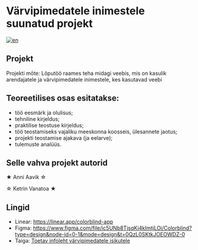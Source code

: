 # Värvipimedatele inimestele suunatud projekt 
[![en](https://img.shields.io/badge/lang-en-ab4b52.svg)](https://github.com/KetrinV/colorblind-people-app/blob/main/README.en.md)

## Projekt
Projekti mõte: Lõputöö raames teha midagi veebis, mis on kasulik arendajatele ja värvipimedatele inimestele, kes kasutavad veebi

## Teoreetilises osas esitatakse: 
- töö eesmärk ja olulisus; 
- tehniline kirjeldus; 
- praktilise teostuse kirjeldus;
- töö teostamiseks vajaliku meeskonna koosseis, ülesannete jaotus; 
- projekti teostamise ajakava (ja eelarve); 
- tulemuste analüüs.


## Selle vahva projekt autorid
★ Anni Aavik ☆

☆ Ketrin Vanatoa ★

## Lingid
- Linear: https://linear.app/colorblind-app
- Figma: https://www.figma.com/file/ic5UNb8TjsqKi4kImtjLOi/Colorblind?type=design&node-id=0-1&mode=design&t=0QzL0SKtkJOEOWDZ-0
- Taiga: [Toetav infoleht värvipimedatele isikutele](https://tree.taiga.io/project/4avik-toetav-infoleht-varvipimedatele-isikutele/timeline)

